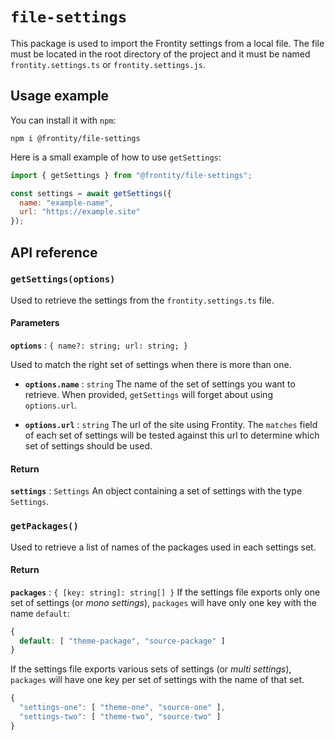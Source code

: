 # `file-settings`

This package is used to import the Frontity settings from a local file. The file must be located in the root directory of the project and it must be named `frontity.settings.ts` or `frontity.settings.js`.

## Usage example

You can install it with `npm`:

```
npm i @frontity/file-settings
```

Here is a small example of how to use `getSettings`:

```javascript
import { getSettings } from "@frontity/file-settings";

const settings = await getSettings({
  name: "example-name",
  url: "https://example.site"
});
```

## API reference

### `getSettings(options)`

Used to retrieve the settings from the `frontity.settings.ts` file.

#### Parameters

**`options`** : `{ name?: string; url: string; }`

Used to match the right set of settings when there is more than one.

- **`options.name`** : `string`
  The name of the set of settings you want to retrieve. When provided, `getSettings` will forget about using `options.url`.

- **`options.url`** : `string`
  The url of the site using Frontity. The `matches` field of each set of settings will be tested against this url to determine which set of settings should be used.

#### Return

**`settings`** : `Settings`
An object containing a set of settings with the type `Settings`.

### `getPackages()`

Used to retrieve a list of names of the packages used in each settings set.

#### Return

**`packages`** : `{ [key: string]: string[] }`
If the settings file exports only one set of settings (or _mono settings_), `packages` will have only one key with the name `default`:

```js
{
  default: [ "theme-package", "source-package" ]
}
```

If the settings file exports various sets of settings (or _multi settings_), `packages` will have one key per set of settings with the name of that set.

```js
{
  "settings-one": [ "theme-one", "source-one" ],
  "settings-two": [ "theme-two", "source-two" ]
}
```
